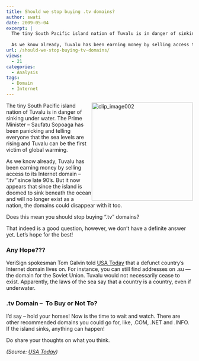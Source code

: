 ```yaml
---
title: Should we stop buying .tv domains?
author: swati
date: 2009-05-04
excerpt: |
  The tiny South Pacific island nation of Tuvalu is in danger of sinking under water. The Prime Minister - Saufatu Sopoaga has been panicking and telling everyone that the sea levels are rising and Tuvalu can be the first victim of global warming.
  
  As we know already, Tuvalu has been earning money by selling access to its Internet domain - “.tv” since late 90's. But it now appears that since the island is doomed to sink beneath the ocean and no will longer exist as a nation, the domains could disappear with it too.
url: /should-we-stop-buying-tv-domains/
views:
  - 21
categories:
  - Analysis
tags:
  - Domain
  - Internet
---
```

[<img class="wp-image-52210" style="margin-left: 0px;margin-right: 0px" src="http://cdn.devilsworkshop.org/files/2009/05/clip-image002-thumb.gif" border="0" alt="clip_image002" hspace="12" width="273" height="265" align="right" />][1]The tiny South Pacific island nation of Tuvalu is in danger of sinking under water. The Prime Minister &#8211; Saufatu Sopoaga has been panicking and telling everyone that the sea levels are rising and Tuvalu can be the first victim of global warming.

As we know already, Tuvalu has been earning money by selling access to its Internet domain &#8211; “.tv” since late 90&#8217;s. But it now appears that since the island is doomed to sink beneath the ocean and will no longer exist as a nation, the domains could disappear with it too.

Does this mean you should stop buying “.tv” domains?

That indeed is a good question, however, we don’t have a definite answer yet. Let’s hope for the best!

### Any Hope???

VeriSign spokesman Tom Galvin told <a href="http://www.usatoday.com/money/industries/technology/maney/2004-04-27-tuvalu_x.htm" onclick="_gaq.push(['_trackEvent', 'outbound-article', 'http://www.usatoday.com/money/industries/technology/maney/2004-04-27-tuvalu_x.htm', 'USA Today']);" >USA Today</a> that a defunct country’s Internet domain lives on. For instance, you can still find addresses on .su — the domain for the Soviet Union. Tuvalu would not necessarily cease to exist. Apparently, the laws of the sea say that a country is a country, even if underwater.

### .tv Domain &#8211;  To Buy or Not To?

I’d say &#8211; hold your horses! Now is the time to wait and watch. There are other recommended domains you could go for, like, .COM, .NET and .INFO. If the island sinks, anything can happen!

Do share your thoughts on what you think.

*(Source: <a href="http://www.usatoday.com/money/industries/technology/maney/2004-04-27-tuvalu_x.htm" onclick="_gaq.push(['_trackEvent', 'outbound-article', 'http://www.usatoday.com/money/industries/technology/maney/2004-04-27-tuvalu_x.htm', 'USA Today']);" >USA Today</a>)*

 [1]: http://cdn.devilsworkshop.org/files/2009/05/clip-image0021.gif
